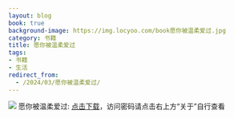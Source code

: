 ```yaml
---
layout: blog
book: true
background-image: https://img.locyoo.com/book愿你被温柔爱过.jpg
category: 书籍
title: 愿你被温柔爱过
tags:
- 书籍
- 生活
redirect_from:
  - /2024/03/愿你被温柔爱过/
---
```

![](https://img.locyoo.com/book愿你被温柔爱过.jpg)
愿你被温柔爱过: <a name = "ref1" href="https://url18.ctfile.com/f/50983618-1269466963-5282ba?p=3619">点击下载</a>，访问密码请点击右上方“关于”自行查看